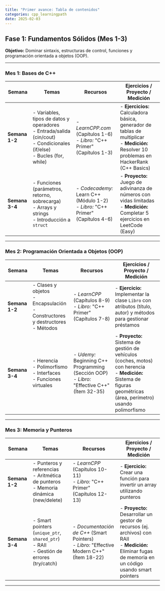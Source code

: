 ```yaml
---
title: "Primer avance: Tabla de contenidos"
categories: cpp_learningpath
date: 2025-02-03
---
```


## Fase 1: Fundamentos Sólidos (Mes 1-3)

**Objetivo:** Dominar sintaxis, estructuras de control, funciones y programación orientada a objetos (OOP).

---

### Mes 1: Bases de C++

| **Semana**    | **Temas**                                                                                                                                             | **Recursos**                                                                                                         | **Ejercicios / Proyecto / Medición**                                                                                                                                     |
|---------------|-------------------------------------------------------------------------------------------------------------------------------------------------------|----------------------------------------------------------------------------------------------------------------------|--------------------------------------------------------------------------------------------------------------------------------------------------------------------------|
| **Semana 1-2**  | - Variables, tipos de datos y operadores<br>- Entrada/salida (cin/cout)<br>- Condicionales (if/else)<br>- Bucles (for, while)                         | - *LearnCPP.com* (Capítulos 1-6)<br>- *Libro:* "C++ Primer" (Capítulos 1-3)                                               | - **Ejercicios:** Calculadora básica, generador de tablas de multiplicar<br>- **Medición:** Resolver 10 problemas en HackerRank (C++ Basics)                         |
| **Semana 3-4**  | - Funciones (parámetros, retorno, sobrecarga)<br>- Arrays y strings<br>- Introducción a `struct`                                                         | - *Codecademy:* Learn C++ (Módulo 1-2)<br>- *Libro:* "C++ Primer" (Capítulos 4-6)                                          | - **Proyecto:** Juego de adivinanza de números con vidas limitadas<br>- **Medición:** Completar 5 ejercicios en LeetCode (Easy)                                      |

---

### Mes 2: Programación Orientada a Objetos (OOP)

| **Semana**    | **Temas**                                                                                                                               | **Recursos**                                                                                                  | **Ejercicios / Proyecto / Medición**                                                                                                          |
|---------------|-----------------------------------------------------------------------------------------------------------------------------------------|---------------------------------------------------------------------------------------------------------------|-----------------------------------------------------------------------------------------------------------------------------------------------|
| **Semana 1-2**  | - Clases y objetos<br>- Encapsulación<br>- Constructores y destructores<br>- Métodos                                                    | - *LearnCPP* (Capítulos 8-9)<br>- *Libro:* "C++ Primer" (Capítulos 7-8)                                          | - **Ejercicio:** Implementar la clase `Libro` con atributos (título, autor) y métodos para gestionar préstamos                                    |
| **Semana 3-4**  | - Herencia<br>- Polimorfismo<br>- Interfaces<br>- Funciones virtuales                                                                  | - *Udemy:* Beginning C++ Programming (Sección OOP)<br>- *Libro:* "Effective C++" (Ítem 32-35)                     | - **Proyecto:** Sistema de gestión de vehículos (coches, motos) con herencia<br>- **Medición:** Sistema de figuras geométricas (área, perímetro) usando polimorfismo |

---

### Mes 3: Memoria y Punteros

| **Semana**    | **Temas**                                                                                                                              | **Recursos**                                                                                                        | **Ejercicios / Proyecto / Medición**                                                                                                               |
|---------------|----------------------------------------------------------------------------------------------------------------------------------------|---------------------------------------------------------------------------------------------------------------------|----------------------------------------------------------------------------------------------------------------------------------------------------|
| **Semana 1-2**  | - Punteros y referencias<br>- Aritmética de punteros<br>- Memoria dinámica (new/delete)                                                    | - *LearnCPP* (Capítulos 10-11)<br>- *Libro:* "C++ Primer" (Capítulos 12-13)                                           | - **Ejercicio:** Crear una función para invertir un array utilizando punteros                                                                     |
| **Semana 3-4**  | - Smart pointers (`unique_ptr`, `shared_ptr`)<br>- RAII<br>- Gestión de errores (try/catch)                                                  | - *Documentación de C++* (Smart Pointers)<br>- *Libro:* "Effective Modern C++" (Ítem 18-22)                           | - **Proyecto:** Desarrollar un gestor de recursos (ej. archivos) con RAII<br>- **Medición:** Eliminar fugas de memoria en un código usando smart pointers |

---
